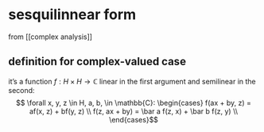 # sesquilinnear form
from [[complex analysis]]

## definition for complex-valued case
it’s a function $f: H \times H \to \mathbb{C}$ linear in the first argument and semilinear in the second: 
$$ \forall x, y, z \in H, a, b, \in \mathbb{C}: 
\begin{cases}
 f(ax + by, z) = af(x, z) + bf(y, z) \\
 f(z, ax + by) = \bar a f(z, x) + \bar b f(z, y) \\
\end{cases}$$